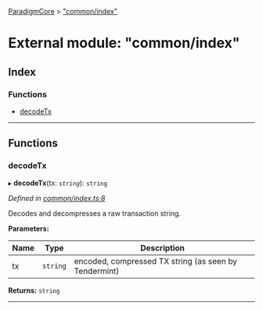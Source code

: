 [ParadigmCore](../README.md) > ["common/index"](../modules/_common_index_.md)

# External module: "common/index"

## Index

### Functions

* [decodeTx](_common_index_.md#decodetx)

---

## Functions

<a id="decodetx"></a>

###  decodeTx

▸ **decodeTx**(tx: *`string`*): `string`

*Defined in [common/index.ts:8](https://github.com/paradigmfoundation/paradigmcore/blob/f3a8acd/src/common/index.ts#L8)*

Decodes and decompresses a raw transaction string.

**Parameters:**

| Name | Type | Description |
| ------ | ------ | ------ |
| tx | `string` |  encoded, compressed TX string (as seen by Tendermint) |

**Returns:** `string`

___

